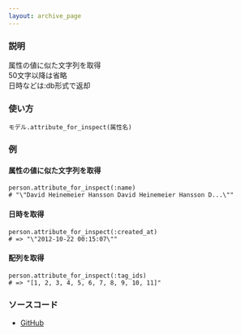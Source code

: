 ```yaml
---
layout: archive_page
---
```

### 説明
属性の値に似た文字列を取得  
50文字以降は省略  
日時などは:db形式で返却

### 使い方
    モデル.attribute_for_inspect(属性名)

### 例
#### 属性の値に似た文字列を取得
    person.attribute_for_inspect(:name)
    # "\"David Heinemeier Hansson David Heinemeier Hansson D...\""

#### 日時を取得
    person.attribute_for_inspect(:created_at)
    # => "\"2012-10-22 00:15:07\""

#### 配列を取得
    person.attribute_for_inspect(:tag_ids)
    # => "[1, 2, 3, 4, 5, 6, 7, 8, 9, 10, 11]"

### ソースコード
* [GitHub](https://github.com/rails/rails/blob/ac30e389ecfa0e26e3d44c1eda8488ddf63b3ecc/activerecord/lib/active_record/attribute_methods.rb#L346)